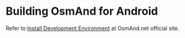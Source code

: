 # Building OsmAnd for Android

Refer to [Install Development Environment](http://osmand.net/help-online?id=technical-articles#Install_Development_Environment) at OsmAnd.net official site.
